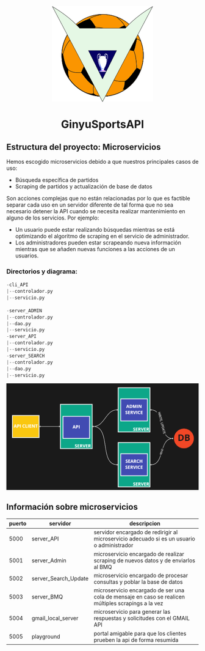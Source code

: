 <div align="center">
  <img src="img/giniu.png" height="250"></img>
  <h1>GinyuSportsAPI</h1>
</div>

## Estructura del proyecto: Microservicios
Hemos escogido microservicios debido a que nuestros principales casos de uso:

- Búsqueda específica de partidos
- Scraping de partidos y actualización de base de datos

Son acciones complejas que no están relacionadas por lo que es factible separar cada uso en un servidor diferente de tal forma que no sea necesario detener la API cuando se necesita realizar mantenimiento en alguno de los servicios. Por ejemplo: 

- Un usuario puede estar realizando búsquedas mientras se está optimizando el algoritmo de scraping en el servicio de administrador.
- Los administradores pueden estar scrapeando nueva información mientras que se añaden nuevas funciones a las acciones de un usuarios.

### Directorios y diagrama:

```py
-cli_API
|--controlador.py
|--servicio.py

-server_ADMIN
|--controlador.py
|--dao.py
|--servicio.py
-server_API
|--controlador.py
|--servicio.py
-server_SEARCH
|--controlador.py
|--dao.py
|--servicio.py
```

![](img/diagram.png)

## Información sobre microservicios

|puerto|servidor             |descripcion                                                                                         |
|------|---------------------|----------------------------------------------------------------------------------------------------|
|5000  | server_API          | servidor encargado de redirigir al microservicio adecuado si es un usuario o administrador         |
|5001  | server_Admin        | microservicio encargado de realizar scraping de nuevos datos y de enviarlos al BMQ                 |
|5002  | server_Search_Update| microservicio encargado de procesar consultas y poblar la base de datos                            |
|5003  | server_BMQ          | microservicio encargado de ser una cola de mensaje en caso se realicen múltiples scrapings a la vez|
|5004  | gmail_local_server  | microservicio para generar las respuestas y solicitudes con el GMAIL API                           |
|5005  | playground         | portal amigable para que los clientes prueben la api de forma resumida                                                                           |